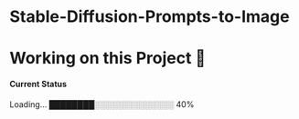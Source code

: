# Stable-Diffusion-Prompts-to-Image


# Working on this Project 🚧

#### Current Status

Loading...
████████░░░░░░░░░░░░░░ 40%
  

